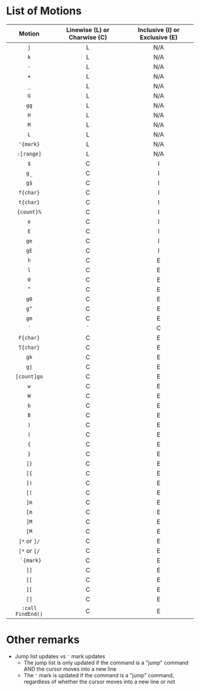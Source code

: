 # List of Motions
Motion            | Linewise (L) or Charwise (C)          | Inclusive (I) or Exclusive (E)
:---:             | :---:                                 | :---:
`j`               | L                                     | N/A
`k`               | L                                     | N/A
`-`               | L                                     | N/A
`+`               | L                                     | N/A
`_`               | L                                     | N/A
`G`               | L                                     | N/A
`gg`              | L                                     | N/A
`H`               | L                                     | N/A
`M`               | L                                     | N/A
`L`               | L                                     | N/A
`'{mark}`         | L                                     | N/A
`:[range]`        | L                                     | N/A
`$`               | C                                     | I
`g_`              | C                                     | I
`g$`              | C                                     | I
`f{char}`         | C                                     | I
`t{char}`         | C                                     | I
`{count}%`        | C                                     | I
`e`               | C                                     | I
`E`               | C                                     | I
`ge`              | C                                     | I
`gE`              | C                                     | I
`h`               | C                                     | E
`l`               | C                                     | E
`0`               | C                                     | E
`^`               | C                                     | E
`g0`              | C                                     | E
`g^`              | C                                     | E
`gm`              | C                                     | E
`|`              | C                                     | E
`F{char}`         | C                                     | E
`T{char}`         | C                                     | E
`gk`              | C                                     | E
`gj`              | C                                     | E
`[count]go`       | C                                     | E
`w`               | C                                     | E
`W`               | C                                     | E
`b`               | C                                     | E
`B`               | C                                     | E
`)`               | C                                     | E
`(`               | C                                     | E
`{`               | C                                     | E
`}`               | C                                     | E
`]}`              | C                                     | E
`[{`              | C                                     | E
`])`              | C                                     | E
`[(`              | C                                     | E
`]m`              | C                                     | E
`[m`              | C                                     | E
`]M`              | C                                     | E
`[M`              | C                                     | E
`]*` or `]/`      | C                                     | E
`[*` or `[/`      | C                                     | E
`` `{mark}``      | C                                     | E
`]]`              | C                                     | E
`[[`              | C                                     | E
`][`              | C                                     | E
`[]`              | C                                     | E
`:call FindEnd()` | C                                     | E

# Other remarks
- Jump list updates vs `'` mark updates
    - The jump list is only updated if the command is a "jump" command AND the cursor moves into a new line
    - The `'` mark is updated if the command is a "jump" command, regardless of whether the cursor moves into a new line or not
